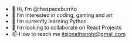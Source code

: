 - 👋 Hi, I’m @thespaceburrito
- 👀 I’m interested in coding, gaming and art
- 🌱 I’m currently learning Python
- 💞️ I’m looking to collaborate on React Projects
- 📫 How to reach me itsjonathanobi@gmail.com

<!---
thespaceburrito/thespaceburrito is a ✨ special ✨ repository because its `README.md` (this file) appears on your GitHub profile.
You can click the Preview link to take a look at your changes.
--->
